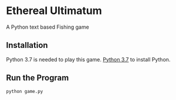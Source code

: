 # Ethereal Ultimatum
A Python text based Fishing game

## Installation
Python 3.7 is needed to play this game. [Python 3.7](https://www.python.org/downloads/) to install Python.

## Run the Program

```python
python game.py
```
